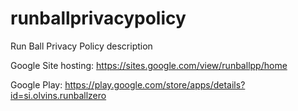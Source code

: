 # runballprivacypolicy
Run Ball Privacy Policy description

Google Site hosting: https://sites.google.com/view/runballpp/home

Google Play: https://play.google.com/store/apps/details?id=si.olvins.runballzero
